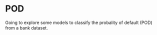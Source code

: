 # POD
Going to explore some models to classify the probality of default (POD) from a bank dataset. 

